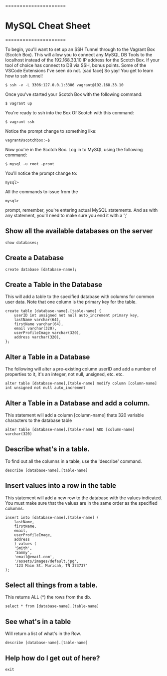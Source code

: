 =====================
# MySQL Cheat Sheet
=====================


To begin, you'll want to set up an SSH Tunnel through to the Vagrant Box (Scotch Box). This will allow you to connect any MySQL DB Tools to the localhost instead of the 192.168.33.10 IP address for the Scotch Box. 
If your tool of choice has connect to DB via SSH, bonus points. 
Some of the VSCode Extensions I've seen do not. [sad face]
So yay! You get to learn how to ssh tunnel!

	$ ssh -v -L 3306:127.0.0.1:3306 vagrant@192.168.33.10



Once you've started your Scotch Box with the following command:

	$ vagrant up

You're ready to ssh into the Box Of Scotch with this command: 

	$ vagrant ssh

Notice the prompt change to something like:

	vagrant@scotchbox:~$

Now you're in the Scotch Box. Log in to MySQL using the following command: 

	$ mysql -u root -proot

You'll notice the prompt change to:

	mysql>


All the commands to issue from the 

	mysql> 

prompt, remember, you're entering actual MySQL statements. 
And as with any statement, you'll need to make sure you end it with a ';'


## Show all the available databases on the server

	show databases;


## Create a Database

	create database [database-name];


## Create a Table in the Database

This will add a table to the specified database with columns for common user data. 
Note that one column is the primary key for the table. 

	create table [database-name].[table-name] {
		userID int unsigned not null auto_increment primary key,
		lastName varchar(64),
		firstName varchar(64),
		email varchar(320),
		userProfileImage varchar(320),
		address varchar(320),
	};


## Alter a Table in a Database

The following will alter a pre-existing column userID and add a number of properties to it, it's an integer, not null, unsigned, etc. etc. 

	alter table [database-name].[table-name] modify column [column-name] int unsigned not null auto_increment


## Alter a Table in a Database and add a column. 

This statement will add a column [column-name] thats 320 variable characters to the database table

	alter table [database-name].[table-name] ADD [column-name] varchar(320)


## Describe what's in a table. 

To find out all the columns in a table, use the 'describe' command. 

	describe [database-name].[table-name]


## Insert values into a row in the table

This statement will add a new row to the database with the values indicated.
You must make sure that the values are in the same order as the specified columns. 

	insert into [database-name].[table-name] (
		lastName, 
		firstName,
		email,
		userProfileImage,
		address
		) values (
		'Smith',
		'Sammy',
		'email@email.com',
		'/assets/images/default.jpg',
		'123 Main St. Muricah, TN 373737'
	);


## Select all things from a table. 

This returns ALL (*) the rows from the db. 

	select * from [database-name].[table-name]



## See what's in a table

Will return a list of what's in the Row. 

	describe [database-name].[table-name]


## Help how do I get out of here? 

	exit

